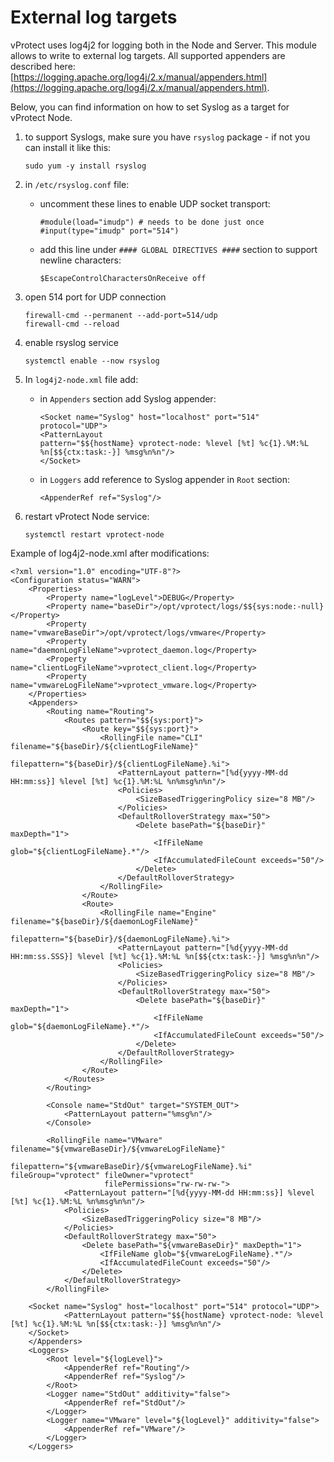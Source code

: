 # External log targets

vProtect uses log4j2 for logging both in the Node and Server. This module allows to write to external log targets. All supported appenders are described here: [https://logging.apache.org/log4j/2.x/manual/appenders.html](https://logging.apache.org/log4j/2.x/manual/appenders.html).

Below, you can find information on how to set Syslog as a target for vProtect Node.

1. to support Syslogs, make sure you have `rsyslog` package - if not you can install it like this:

   ```text
   sudo yum -y install rsyslog
   ```

2. in `/etc/rsyslog.conf` file:
   * uncomment these lines to enable UDP socket transport:

     ```text
     #module(load="imudp") # needs to be done just once
     #input(type="imudp" port="514")
     ```

   * add this line under `#### GLOBAL DIRECTIVES ####` section to support newline characters:

     ```text
     $EscapeControlCharactersOnReceive off
     ```
3. open 514 port for UDP connection

   ```text
   firewall-cmd --permanent --add-port=514/udp
   firewall-cmd --reload
   ```

4. enable rsyslog service

   ```text
   systemctl enable --now rsyslog
   ```

5. In `log4j2-node.xml` file add:
   * in `Appenders` section add Syslog appender:

     ```text
     <Socket name="Syslog" host="localhost" port="514" protocol="UDP">
     <PatternLayout 
     pattern="$${hostName} vprotect-node: %level [%t] %c{1}.%M:%L %n[$${ctx:task:-}] %msg%n%n"/>
     </Socket>
     ```

   * in `Loggers` add reference to Syslog appender in `Root` section:

     ```text
     <AppenderRef ref="Syslog"/>
     ```
6. restart vProtect Node service:

   ```text
   systemctl restart vprotect-node
   ```

Example of log4j2-node.xml after modifications:

```text
<?xml version="1.0" encoding="UTF-8"?>
<Configuration status="WARN">
    <Properties>
        <Property name="logLevel">DEBUG</Property>
        <Property name="baseDir">/opt/vprotect/logs/$${sys:node:-null}</Property>
        <Property name="vmwareBaseDir">/opt/vprotect/logs/vmware</Property>
        <Property name="daemonLogFileName">vprotect_daemon.log</Property>
        <Property name="clientLogFileName">vprotect_client.log</Property>
        <Property name="vmwareLogFileName">vprotect_vmware.log</Property>
    </Properties>
    <Appenders>
        <Routing name="Routing">
            <Routes pattern="$${sys:port}">
                <Route key="$${sys:port}">
                    <RollingFile name="CLI" filename="${baseDir}/${clientLogFileName}"
                                 filepattern="${baseDir}/${clientLogFileName}.%i">
                        <PatternLayout pattern="[%d{yyyy-MM-dd HH:mm:ss}] %level [%t] %c{1}.%M:%L %n%msg%n%n"/>
                        <Policies>
                            <SizeBasedTriggeringPolicy size="8 MB"/>
                        </Policies>
                        <DefaultRolloverStrategy max="50">
                            <Delete basePath="${baseDir}" maxDepth="1">
                                <IfFileName glob="${clientLogFileName}.*"/>
                                <IfAccumulatedFileCount exceeds="50"/>
                            </Delete>
                        </DefaultRolloverStrategy>
                    </RollingFile>
                </Route>
                <Route>
                    <RollingFile name="Engine" filename="${baseDir}/${daemonLogFileName}"
                                 filepattern="${baseDir}/${daemonLogFileName}.%i">
                        <PatternLayout pattern="[%d{yyyy-MM-dd HH:mm:ss.SSS}] %level [%t] %c{1}.%M:%L %n[$${ctx:task:-}] %msg%n%n"/>
                        <Policies>
                            <SizeBasedTriggeringPolicy size="8 MB"/>
                        </Policies>
                        <DefaultRolloverStrategy max="50">
                            <Delete basePath="${baseDir}" maxDepth="1">
                                <IfFileName glob="${daemonLogFileName}.*"/>
                                <IfAccumulatedFileCount exceeds="50"/>
                            </Delete>
                        </DefaultRolloverStrategy>
                    </RollingFile>
                </Route>
            </Routes>
        </Routing>
​
        <Console name="StdOut" target="SYSTEM_OUT">
            <PatternLayout pattern="%msg%n"/>
        </Console>
​
        <RollingFile name="VMware" filename="${vmwareBaseDir}/${vmwareLogFileName}"
                     filepattern="${vmwareBaseDir}/${vmwareLogFileName}.%i" fileGroup="vprotect" fileOwner="vprotect"
                     filePermissions="rw-rw-rw-">
            <PatternLayout pattern="[%d{yyyy-MM-dd HH:mm:ss}] %level [%t] %c{1}.%M:%L %n%msg%n%n"/>
            <Policies>
                <SizeBasedTriggeringPolicy size="8 MB"/>
            </Policies>
            <DefaultRolloverStrategy max="50">
                <Delete basePath="${vmwareBaseDir}" maxDepth="1">
                    <IfFileName glob="${vmwareLogFileName}.*"/>
                    <IfAccumulatedFileCount exceeds="50"/>
                </Delete>
            </DefaultRolloverStrategy>
        </RollingFile>

    <Socket name="Syslog" host="localhost" port="514" protocol="UDP">
            <PatternLayout pattern="$${hostName} vprotect-node: %level [%t] %c{1}.%M:%L %n[$${ctx:task:-}] %msg%n%n"/>
    </Socket>   
    </Appenders>
    <Loggers>
        <Root level="${logLevel}">
            <AppenderRef ref="Routing"/>
            <AppenderRef ref="Syslog"/>
        </Root>
        <Logger name="StdOut" additivity="false">
            <AppenderRef ref="StdOut"/>
        </Logger>
        <Logger name="VMware" level="${logLevel}" additivity="false">
            <AppenderRef ref="VMware"/>
        </Logger>
    </Loggers>
```

